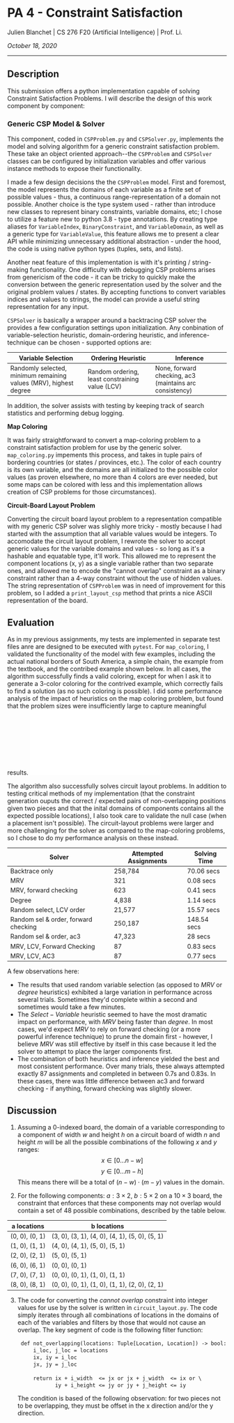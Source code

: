 # PA 4 - Constraint Satisfaction
Julien Blanchet | CS 276 F20 (Artificial Intelligence) | Prof. Li.

*October 18, 2020*

---

## Description

This submission offers a python implementation capable of solving Constraint Satisfaction Problems. I will describe the design of this work component by component:

### Generic CSP Model & Solver 

This component, coded in `CSPProblem.py` and `CSPSolver.py`, implements the model and solving algorithm for a generic constraint satisfaction problem. These take an object oriented approach--the `CSPProblem` and `CSPSolver` classes can be configured by initialization variables and offer various instance methods to expose their functionality.

I made a few design decisions the the `CSPProblem` model. First and foremost, the model represents the domains of each variable as a finite set of possible values - thus, a continuous range-representation of a domain not possible. Another choice is the type system used - rather than introduce new classes to represent binary constraints, variable domains, etc; I chose to utilize a feature new to python 3.8 - type annotations. By creating type aliases for `VariableIndex`, `BinaryConstraint`, and `VariableDomain`, as well as a generic type for `VariableValue`, this feature allows me to present a clear API while minimizing unnecessary additional abstraction - under the hood, the code is using native python types (tuples, sets, and lists).

Another neat feature of this implementation is with it's printing / string-making functionality. One difficulty with debugging CSP problems arises from genericism of the code - it can be tricky to quickly make the conversion between the generic representation used by the solver and the original problem values / states. By accepting functions to convert variables indices and values to strings, the model can provide a useful string representation for any input.

`CSPSolver` is basically a wrapper around a backtracing CSP solver the provides a few configuration settings upon initialization. Any conbination of variable-selection heuristic, domain-ordering heuristic, and inference-technique can be chosen - supported options are:

|Variable Selection|Ordering Heuristic|Inference|
|-|-|-|
|Randomly selected, minimum remaining values (MRV), highest degree|Random ordering, least constraining value (LCV)|None, forward checking, ac3 (maintains arc consistency)|

In addition, the solver assists with testing by keeping track of search statistics and performing debug logging.

**Map Coloring**

It was fairly straightforward to convert a map-coloring problem to a constraint satisfaction problem for use by the generic solver. `map_coloring.py` impements this process, and takes in tuple pairs of bordering countries (or states / provinces, etc.). The color of each country is its own variable, and the domains are all initialized to the possible color values (as proven elsewhere, no more than 4 colors are ever needed, but some maps can be colored with less and this implementation allows creation of CSP problems for those circumstances).

**Circuit-Board Layout Problem**

Converting the circuit board layout problem to a representation compatible with my generic CSP solver was slighly more tricky - mostly because I had started with the assumption that all variable values would be integers. To accomodate the circuit layout problem, I rewrote the solver to accept generic values for the variable domains and values - so long as it's a hashable and equatable type, it'll work. This allowed me to represent the component locations (x, y) as a single variable rather than two separate ones, and allowed me to encode the "cannot overlap" constraint as a binary constraint rather than a 4-way constraint without the use of hidden values. The string representation of `CSPProblem` was in need of improvement for this problem, so I added a `print_layout_csp` method that prints a nice ASCII representation of the board.

## Evaluation

As in my previous assignments, my tests are implemented in separate test files anre are designed to be executed with `pytest`. For `map_coloring`, I validated the functionality of the model with few examples, including the actual national borders of South America, a simple chain, the example from the textbook, and the contribed example shown below. In all cases, the algorithm successfully finds a valid coloring, except for when I ask it to generate a 3-color coloring for the contrived example, which correctly fails to find a solution (as no such coloring is possible). I did some performance analysis of the impact of heuristics on the map coloring problem, but found that the problem sizes were insufficiently large to capture meaningful results.
![Figure 0](figs/mapcolor-sample0.pdf)

The algorithm also successfully solves circuit layout problems. In addition to testing critical methods of my implementation (that the constraint generation ouputs the correct / expected pairs of non-overlapping positions given two pieces and that the inital domains of components contains all the expected possible locations), I also took care to validate the null case (when a placement isn't possible). The circuit-layout problems were larger and more challenging for the solver as compared to the map-coloring problems, so I chose to do my performance analysis on these instead.

| Solver                               | Attempted Assignments | Solving Time |
|--------------------------------------|-----------------------|--------------|
| Backtrace only                       | 258,784               | 70\.06 secs  |
| MRV                                  | 321                   | 0\.08 secs   |
| MRV, forward checking                | 623                   | 0\.41 secs   |
| Degree                               | 4,838                 | 1\.14 secs   |
| Random select, LCV order             | 21,577                | 15\.57 secs  |
| Random sel & order, forward checking | 250,187               | 148\.54 secs |
| Random sel & order, ac3              | 47,323                | 28 secs      |
| MRV, LCV, Forward Checking           | 87                    | 0\.83 secs   |
| MRV, LCV, AC3                        | 87                    | 0\.77 secs   |

A few observations here:

* The results that used random variable selection (as opposed to $MRV$ or $degree$ heuristics) exhibited a large variation in performance across several trials. Sometimes they'd complete within a second and sometimes would take a few minutes.
* The $Select-Variable$ heuristic seemed to have the most dramatic impact on performance, with $MRV$ being faster than $degree$. In most cases, we'd expect $MRV$ to rely on forward checking (or a more powerful inference technique) to prune the domain first - however, I believe $MRV$ was still effective by itself in this case because it led the solver to attempt to place the larger components first.
* The combination of both heuristics and inference yielded the best and most consistent performance. Over many trials, these always attempted exactly 87 assignments and completed in between 0.7s and 0.83s. In these cases, there was little difference between ac3 and forward checking - if anything, forward checking was slightly slower.

## Discussion

1. Assuming a 0-indexed board, the domain of a variable corresponding to a component of width $w$ and height $h$ on a circuit board of width $n$ and height $m$ will be all the possible combinations of the following $x$ and $y$ ranges:$$x\in{}[0\ldots{}n-w]$$$${}y\in{}[0\ldots{}m-h]$$This means there will be a total of $(n-w)\cdot{}(m-y)$ values in the domain.

2. For the following components: $a: 3\times{}2$, $b: 5\times{}2$ on a $10\times{}3$ board, the constraint that enforces that these components may not overlap would contain a set of 48 possible combinations, described by the table below.

| a locations        | b locations                                                |
|--------------------|------------------------------------------------------------|
| \(0, 0\), \(0, 1\) | \(3, 0\), \(3, 1\), \(4, 0\), \(4, 1\), \(5, 0\), \(5, 1\) |
| \(1, 0\), \(1, 1\) | \(4, 0\), \(4, 1\), \(5, 0\), \(5, 1\)                     |
| \(2, 0\), \(2, 1\) | \(5, 0\), \(5, 1\)                                         |
| \(6, 0\), \(6, 1\) | \(0, 0\), \(0, 1\)                                         |
| \(7, 0\), \(7, 1\) | \(0, 0\), \(0, 1\), \(1, 0\), \(1, 1\)                     |
| \(8, 0\), \(8, 1\) | \(0, 0\), \(0, 1\), \(1, 0\), \(1, 1\), \(2, 0\), \(2, 1\) |

3. The code for converting the *cannot overlap* constraint into integer values for use by the solver is written in `circuit_layout.py`. The code simply iterates through all combinations of locations in the domains of each of the variables and filters by those that would not cause an overlap. The key segment of code is the following filter function:


        def not_overlapping(locations: Tuple[Location, Location]) -> bool:
            i_loc, j_loc = locations
            ix, iy = i_loc
            jx, jy = j_loc

            return ix + i_width  <= jx or jx + j_width  <= ix or \
                   iy + i_height <= jy or jy + j_height <= iy

    The condition is based of the following observation: for two pieces not to be overlapping, they must be offset in the x direction and/or the y direction.